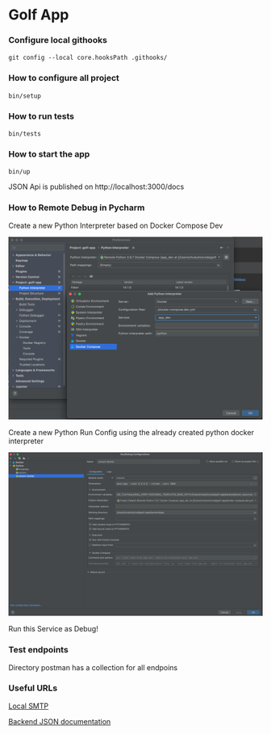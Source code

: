 # Golf App

### Configure local githooks

```shell
git config --local core.hooksPath .githooks/
```

### How to configure all project

```shell
bin/setup
```

### How to run tests

```shell
bin/tests
```

### How to start the app

```shell
bin/up
```

JSON Api is published on http://localhost:3000/docs

### How to Remote Debug in Pycharm

Create a new Python Interpreter based on Docker Compose Dev

![create_interpreter.png](readme_resources/create_interpreter.png)

Create a new Python Run Config using the already created python docker interpreter

![img.png](readme_resources/create_python_run.png)


Run this Service as Debug!

### Test endpoints
Directory postman has a collection for all endpoins

### Useful URLs

[Local SMTP](http://localhost:8025)

[Backend JSON documentation](http://localhost:3000/docs)
